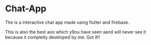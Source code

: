 # Chat-App
The is a interactive chat app made using flutter and firebase.


This is also the best aoo which y9ou have seen aand will never see it because it completly developed by me.
Got it!!
